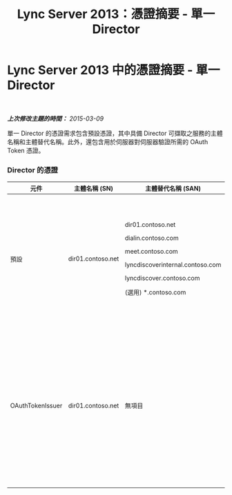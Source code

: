 ﻿---
title: Lync Server 2013：憑證摘要 - 單一 Director
TOCTitle: 憑證摘要 - 單一 Director
ms:assetid: 1b769a76-cbf3-46e9-a955-f6cde5faff93
ms:mtpsurl: https://technet.microsoft.com/zh-tw/library/JJ204720(v=OCS.15)
ms:contentKeyID: 49290256
ms.date: 08/10/2015
mtps_version: v=OCS.15
ms.translationtype: HT
---

# Lync Server 2013 中的憑證摘要 - 單一 Director

 

_**上次修改主題的時間：** 2015-03-09_

單一 Director 的憑證需求包含預設憑證，其中具備 Director 可擷取之服務的主體名稱和主體替代名稱。此外，還包含用於伺服器對伺服器驗證所需的 OAuth Token 憑證。

### Director 的憑證

<table>
<colgroup>
<col style="width: 25%" />
<col style="width: 25%" />
<col style="width: 25%" />
<col style="width: 25%" />
</colgroup>
<thead>
<tr class="header">
<th>元件</th>
<th>主體名稱 (SN)</th>
<th>主體替代名稱 (SAN)</th>
<th>註解</th>
</tr>
</thead>
<tbody>
<tr class="odd">
<td><p>預設</p></td>
<td><p>dir01.contoso.net</p></td>
<td><p>dir01.contoso.net</p>
<p>dialin.contoso.com</p>
<p>meet.contoso.com</p>
<p>lyncdiscoverinternal.contoso.com</p>
<p>lyncdiscover.contoso.com</p>
<p>(選用) *.contoso.com</p></td>
<td><p>可向內部管理的憑證授權單位 (CA) 或公用 CA 要求 Director 憑證。</p>
<p>Director 會回應周邊中的反向 Proxy 或 Edge Server 所發出的要求。內部用戶端將不使用 Director。</p>
<p>或者，簡單 URL 的萬用字元項目</p></td>
</tr>
<tr class="even">
<td><p>OAuthTokenIssuer</p></td>
<td><p>dir01.contoso.net</p></td>
<td><p>無項目</p></td>
<td><div class="alert">
<table>
<thead>
<tr class="header">
<th><img src="images/Gg412908.important(OCS.15).gif" title="important" alt="important" />重要事項：</th>
</tr>
</thead>
<tbody>
<tr class="odd">
<td>請注意，雖然最小金鑰長度是 1024，但是您可能會收到警告表示建議最小金鑰長度為 2048 位元。</td>
</tr>
</tbody>
</table>

</div>
<p>OAuthTokenIssuer 憑證是單一目的憑證，用於驗證大規模環境中的伺服器，且可向內部 CA 或公用 CA 要求。此憑證為必要。</p>
<p></p></td>
</tr>
</tbody>
</table>

